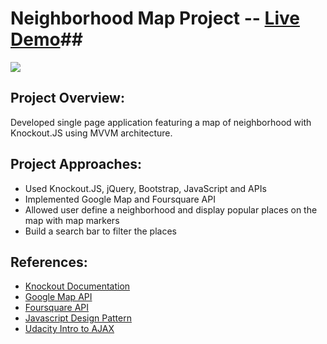 # Neighborhood Map Project -- [Live Demo](http://hongbinc.github.io/Frontend-NeighborhoodMap/)##
![](http://progressed.io/bar/100?title=Progress)

## Project Overview:
Developed single page application featuring a map of neighborhood with Knockout.JS using MVVM architecture.

## Project Approaches:
- Used Knockout.JS, jQuery, Bootstrap, JavaScript and APIs
- Implemented Google Map and Foursquare API 
- Allowed user define a neighborhood and display popular places on the map with map markers
- Build a search bar to filter the places

## References:
<ul>
  <li><a href="http://knockoutjs.com/documentation/introduction.html">Knockout Documentation</a></li>
	<li><a href="https://developers.google.com/maps/documentation/javascript/tutorial">Google Map API</a></li>
	<li><a href="https://developer.foursquare.com/">Foursquare API</a></li>
	<li><a href = "https://www.udacity.com/course/ud989">Javascript Design Pattern</a></li>
	<li><a href="https://www.udacity.com/course/ud110">Udacity Intro to AJAX</a></li>
</ul>

